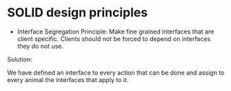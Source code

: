 # SOLID design principles

- Interface Segregation Principle: Make fine grained interfaces that are client specific. Clients should not be 
forced to depend on interfaces they do not use.

Solution: 

We have defined an interface to every action that can be done and assign to every animal the interfaces that apply to it. 